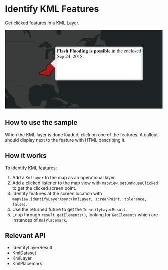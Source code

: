 # Identify KML Features

Get clicked features in a KML Layer.

![](IdentifyKMLFeatures.png)

## How to use the sample

When the KML layer is done loaded, click on one of the features. A callout should display next to the feature with HTML describing it.

## How it works

To identify KML features:

1. Add a `KmlLayer` to the map as an operational layer.
2. Add a clicked listener to the map view with `mapView.setOnMouseClicked` to get the clicked screen point.
3. Identify features at the screen location with `mapView.identifyLayerAsync(kmlLayer, screenPoint, tolerance, false)`.
4. Use the returned future to get the `IdentifyLayerResult`.
5. Loop through `result.getElements()`, looking for `GeoElements` which are instances of `KmlPlacemark`.

## Relevant API

* IdentifyLayerResult
* KmlDataset
* KmlLayer
* KmlPlacemark
